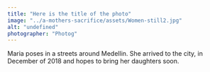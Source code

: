 ```yaml
---
title: "Here is the title of the photo"
image: "../a-mothers-sacrifice/assets/Women-still2.jpg"
alt: "undefined"
photographer: "Photog"
---
```


Maria poses in a streets around Medellin. She arrived to the city, in December of 2018 and hopes to bring her daughters soon.
